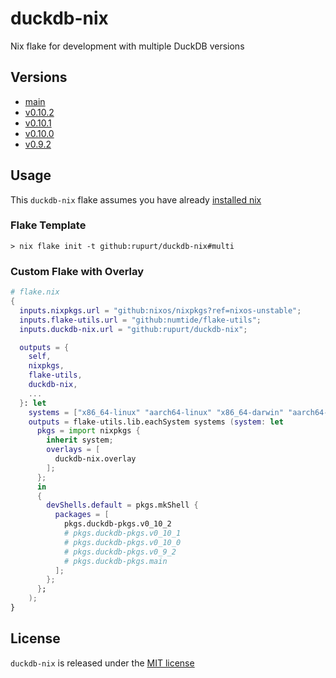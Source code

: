 # duckdb-nix

Nix flake for development with multiple DuckDB versions

## Versions

- [main](https://github.com/duckdb/duckdb/commits/main)
- [v0.10.2](https://github.com/duckdb/duckdb/releases/tag/v0.10.2)
- [v0.10.1](https://github.com/duckdb/duckdb/releases/tag/v0.10.1)
- [v0.10.0](https://github.com/duckdb/duckdb/releases/tag/v0.10.0)
- [v0.9.2](https://github.com/duckdb/duckdb/releases/tag/v0.9.2)

## Usage

This `duckdb-nix` flake assumes you have already [installed nix](https://determinate.systems/posts/determinate-nix-installer)

### Flake Template

```shell
> nix flake init -t github:rupurt/duckdb-nix#multi
```

### Custom Flake with Overlay

```nix
# flake.nix
{
  inputs.nixpkgs.url = "github:nixos/nixpkgs?ref=nixos-unstable";
  inputs.flake-utils.url = "github:numtide/flake-utils";
  inputs.duckdb-nix.url = "github:rupurt/duckdb-nix";

  outputs = {
    self,
    nixpkgs,
    flake-utils,
    duckdb-nix,
    ...
  }: let
    systems = ["x86_64-linux" "aarch64-linux" "x86_64-darwin" "aarch64-darwin"];
    outputs = flake-utils.lib.eachSystem systems (system: let
      pkgs = import nixpkgs {
        inherit system;
        overlays = [
          duckdb-nix.overlay
        ];
      };
      in
      {
        devShells.default = pkgs.mkShell {
          packages = [
            pkgs.duckdb-pkgs.v0_10_2
            # pkgs.duckdb-pkgs.v0_10_1
            # pkgs.duckdb-pkgs.v0_10_0
            # pkgs.duckdb-pkgs.v0_9_2
            # pkgs.duckdb-pkgs.main
          ];
        };
      };
    );
}
```

## License

`duckdb-nix` is released under the [MIT license](./LICENSE)
